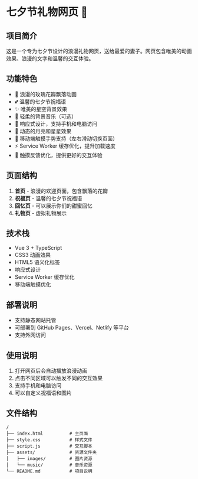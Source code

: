 # 七夕节礼物网页 🌹

## 项目简介
这是一个专为七夕节设计的浪漫礼物网页，送给最爱的妻子。网页包含唯美的动画效果、浪漫的文字和温馨的交互体验。

## 功能特色
- 🌹 浪漫的玫瑰花瓣飘落动画
- 💕 温馨的七夕节祝福语
- ✨ 唯美的星空背景效果
- 🎵 轻柔的背景音乐（可选）
- 📱 响应式设计，支持手机和电脑访问
- 🌙 动态的月亮和星星效果
- 📱 移动端触摸手势支持（左右滑动切换页面）
- ⚡ Service Worker 缓存优化，提升加载速度
- 🎯 触摸反馈优化，提供更好的交互体验

## 页面结构
1. **首页** - 浪漫的欢迎页面，包含飘落的花瓣
2. **祝福页** - 温馨的七夕节祝福语
3. **回忆页** - 可以展示你们的甜蜜回忆
4. **礼物页** - 虚拟礼物展示

## 技术栈
- Vue 3 + TypeScript
- CSS3 动画效果
- HTML5 语义化标签
- 响应式设计
- Service Worker 缓存优化
- 移动端触摸优化

## 部署说明
- 支持静态网站托管
- 可部署到 GitHub Pages、Vercel、Netlify 等平台
- 支持外网访问

## 使用说明
1. 打开网页后会自动播放浪漫动画
2. 点击不同区域可以触发不同的交互效果
3. 支持手机和电脑访问
4. 可以自定义祝福语和图片

## 文件结构
```
/
├── index.html          # 主页面
├── style.css           # 样式文件
├── script.js           # 交互脚本
├── assets/             # 资源文件夹
│   ├── images/         # 图片资源
│   └── music/          # 音乐资源
└── README.md           # 项目说明
```
